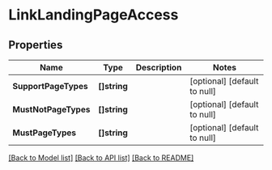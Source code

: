 # LinkLandingPageAccess

## Properties
Name | Type | Description | Notes
------------ | ------------- | ------------- | -------------
**SupportPageTypes** | **[]string** |  | [optional] [default to null]
**MustNotPageTypes** | **[]string** |  | [optional] [default to null]
**MustPageTypes** | **[]string** |  | [optional] [default to null]

[[Back to Model list]](../README.md#documentation-for-models) [[Back to API list]](../README.md#documentation-for-api-endpoints) [[Back to README]](../README.md)


